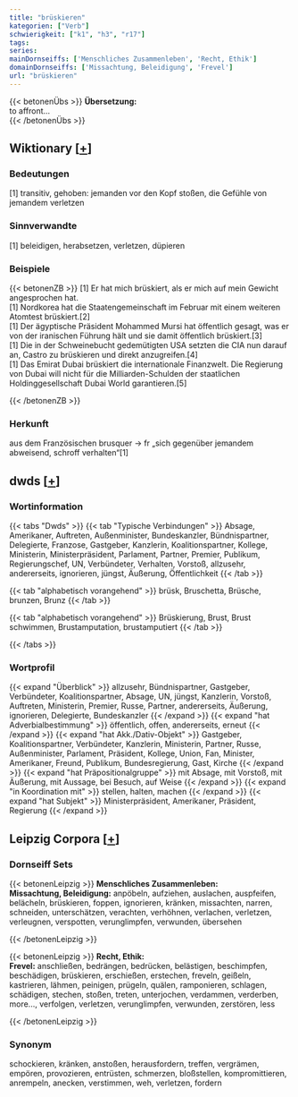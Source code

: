 ```yaml
---
title: "brüskieren"
kategorien: ["Verb"]
schwierigkeit: ["k1", "h3", "r17"]
tags:
series:
mainDornseiffs: ['Menschliches Zusammenleben', 'Recht, Ethik']
domainDornseiffs: ['Missachtung, Beleidigung', 'Frevel']
url: "brüskieren"
---
```


{{< betonenÜbs >}}
**Übersetzung:**  
to affront...  
{{< /betonenÜbs >}}

## Wiktionary [[+](https://de.wiktionary.org/wiki/brüskieren)]

### Bedeutungen
[1] transitiv, gehoben: jemanden vor den Kopf stoßen, die Gefühle von jemandem verletzen  

### Sinnverwandte
[1] beleidigen, herabsetzen, verletzen, düpieren  

### Beispiele
{{< betonenZB >}}
[1] Er hat mich brüskiert, als er mich auf mein Gewicht angesprochen hat.  
[1] Nordkorea hat die Staatengemeinschaft im Februar mit einem weiteren Atomtest brüskiert.[2]  
[1] Der ägyptische Präsident Mohammed Mursi hat öffentlich gesagt, was er von der iranischen Führung hält und sie damit öffentlich brüskiert.[3]  
[1] Die in der Schweinebucht gedemütigten USA setzten die CIA nun darauf an, Castro zu brüskieren und direkt anzugreifen.[4]  
[1] Das Emirat Dubai brüskiert die internationale Finanzwelt. Die Regierung von Dubai will nicht für die Milliarden-Schulden der staatlichen Holdinggesellschaft Dubai World garantieren.[5]  

{{< /betonenZB >}}
### Herkunft
aus dem Französischen brusquer → fr „sich gegenüber jemandem abweisend, schroff verhalten“[1]  



## dwds [[+](https://www.dwds.de/wb/brüskieren)]

### Wortinformation
{{< tabs "Dwds" >}}
{{< tab "Typische Verbindungen" >}}
Absage, Amerikaner, Auftreten, Außenminister, Bundeskanzler, Bündnispartner, Delegierte, Franzose, Gastgeber, Kanzlerin, Koalitionspartner, Kollege, Ministerin, Ministerpräsident, Parlament, Partner, Premier, Publikum, Regierungschef, UN, Verbündeter, Verhalten, Vorstoß, allzusehr, andererseits, ignorieren, jüngst, Äußerung, Öffentlichkeit
{{< /tab >}}

{{< tab "alphabetisch vorangehend" >}}
brüsk, Bruschetta, Brüsche, brunzen, Brunz
{{< /tab >}}

{{< tab "alphabetisch vorangehend" >}}
Brüskierung, Brust, Brust schwimmen, Brustamputation, brustamputiert
{{< /tab >}}

{{< /tabs >}}

### Wortprofil
{{< expand "Überblick" >}} allzusehr, Bündnispartner, Gastgeber, Verbündeter, Koalitionspartner, Absage, UN, jüngst, Kanzlerin, Vorstoß, Auftreten, Ministerin, Premier, Russe, Partner, andererseits, Äußerung, ignorieren, Delegierte, Bundeskanzler {{< /expand >}}
{{< expand "hat Adverbialbestimmung" >}} öffentlich, offen, andererseits, erneut {{< /expand >}}
{{< expand "hat Akk./Dativ-Objekt" >}} Gastgeber, Koalitionspartner, Verbündeter, Kanzlerin, Ministerin, Partner, Russe, Außenminister, Parlament, Präsident, Kollege, Union, Fan, Minister, Amerikaner, Freund, Publikum, Bundesregierung, Gast, Kirche {{< /expand >}}
{{< expand "hat Präpositionalgruppe" >}} mit Absage, mit Vorstoß, mit Äußerung, mit Aussage, bei Besuch, auf Weise {{< /expand >}}
{{< expand "in Koordination mit" >}} stellen, halten, machen {{< /expand >}}
{{< expand "hat Subjekt" >}} Ministerpräsident, Amerikaner, Präsident, Regierung {{< /expand >}}

## Leipzig Corpora [[+](https://corpora.uni-leipzig.de/en/res?word=brüskieren&corpusId=deu_newscrawl-public_2018)]

### Dornseiff Sets
{{< betonenLeipzig >}}
**Menschliches Zusammenleben:**  
**Missachtung, Beleidigung:** anpöbeln, aufziehen, auslachen, auspfeifen, belächeln, brüskieren, foppen, ignorieren, kränken, missachten, narren, schneiden, unterschätzen, verachten, verhöhnen, verlachen, verletzen, verleugnen, verspotten, verunglimpfen, verwunden, übersehen  

{{< /betonenLeipzig >}}


{{< betonenLeipzig >}}
**Recht, Ethik:**  
**Frevel:** anschließen, bedrängen, bedrücken, belästigen, beschimpfen, beschädigen, brüskieren, erschießen, erstechen, freveln, geißeln, kastrieren, lähmen, peinigen, prügeln, quälen, ramponieren, schlagen, schädigen, stechen, stoßen, treten, unterjochen, verdammen, verderben, more..., verfolgen, verletzen, verunglimpfen, verwunden, zerstören, less  

{{< /betonenLeipzig >}}

### Synonym
schockieren, kränken, anstoßen, herausfordern, treffen, vergrämen, empören, provozieren, entrüsten, schmerzen, bloßstellen, kompromittieren, anrempeln, anecken, verstimmen, weh, verletzen, fordern

